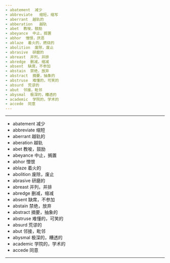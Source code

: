 ```yaml
---
- abatement  减少
- abbreviate   缩短，缩写
- aberrant  越轨的
- abberation   越轨
- abet  教唆，鼓励
- abeyance  中止，搁置
- abhor  憎恨，厌恶
- ablaze  着火的，燃烧的
- abolition  废除，废止
- abrasive  研磨的
- abreast  并列，并排
- abredge  删减，缩减
- absent  缺席，不参加
- abstain  禁绝，放弃
- abstract  摘要，抽象的
- abstruse  难懂的，可笑的
- absurd  荒谬的
- abut  邻接，毗邻
- abysmal  极深的，糟透的
- academic  学院的，学术的
- accede  同意
---
```


---
- abatement   减少
- abbreviate  缩短
- aberrant  越轨的
- aberation  越轨
- abet  教唆，鼓励
- abeyance  中止，搁置
- abhor  憎恨
- ablaze  着火的
- abolition 废除，废止
- abrasive   研磨的
- abreast  并列，并排
- abredge  删减，缩减
- absent   缺席，不参加
- abstain  禁绝，放弃
- abstract  摘要，抽象的
- abstruse 难懂的，可笑的
- absurd  荒谬的
- abut  邻接，毗邻
- abysmal  极深的，糟透的
- academic  学院的，学术的
- accede  同意
---